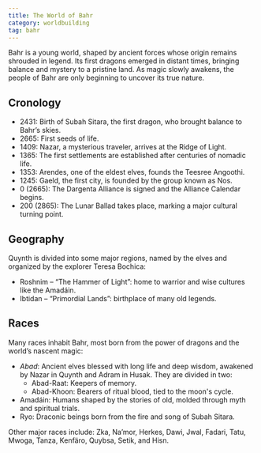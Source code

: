```yaml
---
title: The World of Bahr
category: worldbuilding
tag: bahr
---
```


Bahr is a young world, shaped by ancient forces whose origin remains shrouded in legend. Its first dragons emerged in distant times, bringing balance and mystery to a pristine land. As magic slowly awakens, the people of Bahr are only beginning to uncover its true nature.

## Cronology

- 2431: Birth of Subah Sitara, the first dragon, who brought balance to Bahr’s skies.
- 2665: First seeds of life.
- 1409: Nazar, a mysterious traveler, arrives at the Ridge of Light.
- 1365: The first settlements are established after centuries of nomadic life.
- 1353: Arendes, one of the eldest elves, founds the Teesree Angoothi.
- 1245: Gaeld, the first city, is founded by the group known as Nos.
- 0 (2665): The Dargenta Alliance is signed and the Alliance Calendar begins.
- 200 (2865): The Lunar Ballad takes place, marking a major cultural turning point.

## Geography 

Quynth is divided into some major regions, named by the elves and organized by the explorer Teresa Bochica:

- Roshnim – “The Hammer of Light”: home to warrior and wise cultures like the Amadáin.
- Ibtidan – “Primordial Lands”: birthplace of many old legends.

## Races

Many races inhabit Bahr, most born from the power of dragons and the world’s nascent magic:

- *Abad*: Ancient elves blessed with long life and deep wisdom, awakened by Nazar in Quynth and Adram in Husak. They are divided in two:
  - Abad-Raat: Keepers of memory.
  - Abad-Khoon: Bearers of ritual blood, tied to the moon's cycle.
- Amadáin: Humans shaped by the stories of old, molded through myth and spiritual trials. 
- Ryo: Draconic beings born from the fire and song of Subah Sitara.

Other major races include: Zka, Na’mor, Herkes, Dawi, Jwal, Fadari, Tatu, Mwoga, Tanza, Kenfäro, Quybsa, Setik, and Hisn.